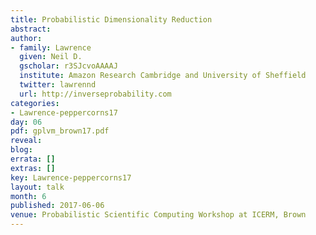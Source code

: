 ```yaml
---
title: Probabilistic Dimensionality Reduction
abstract:
author:
- family: Lawrence
  given: Neil D.
  gscholar: r3SJcvoAAAAJ
  institute: Amazon Research Cambridge and University of Sheffield
  twitter: lawrennd
  url: http://inverseprobability.com
categories:
- Lawrence-peppercorns17
day: 06
pdf: gplvm_brown17.pdf
reveal: 
blog:
errata: []
extras: []
key: Lawrence-peppercorns17
layout: talk
month: 6
published: 2017-06-06
venue: Probabilistic Scientific Computing Workshop at ICERM, Brown
---
```

